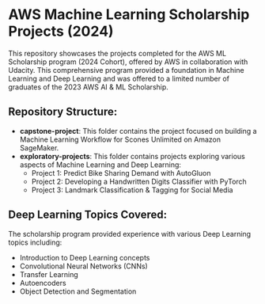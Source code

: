 # AWS Machine Learning Scholarship Projects (2024)

This repository showcases the projects completed for the AWS ML Scholarship program (2024 Cohort), offered by AWS in collaboration with Udacity. This comprehensive program provided a foundation in Machine Learning and Deep Learning and was offered to a limited number of graduates of the 2023 AWS AI & ML Scholarship.

## Repository Structure:

* **capstone-project**: This folder contains the project focused on building a Machine Learning Workflow for Scones Unlimited on Amazon SageMaker.
* **exploratory-projects**: This folder contains projects exploring various aspects of Machine Learning and Deep Learning:
    * Project 1: Predict Bike Sharing Demand with AutoGluon
    * Project 2: Developing a Handwritten Digits Classifier with PyTorch
    * Project 3: Landmark Classification & Tagging for Social Media

## Deep Learning Topics Covered:

The scholarship program provided experience with various Deep Learning topics including:

* Introduction to Deep Learning concepts
* Convolutional Neural Networks (CNNs)
* Transfer Learning
* Autoencoders
* Object Detection and Segmentation

